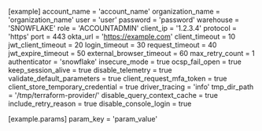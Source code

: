 [example]
account_name = 'account_name'
organization_name = 'organization_name'
user = 'user'
password = 'password'
warehouse = 'SNOWFLAKE'
role = 'ACCOUNTADMIN'
client_ip = '1.2.3.4'
protocol = 'https'
port = 443
okta_url = 'https://example.com'
client_timeout = 10
jwt_client_timeout = 20
login_timeout = 30
request_timeout = 40
jwt_expire_timeout = 50
external_browser_timeout = 60
max_retry_count = 1
authenticator = 'snowflake'
insecure_mode = true
ocsp_fail_open = true
keep_session_alive = true
disable_telemetry = true
validate_default_parameters = true
client_request_mfa_token = true
client_store_temporary_credential = true
driver_tracing = 'info'
tmp_dir_path = '/tmp/terraform-provider/'
disable_query_context_cache = true
include_retry_reason = true
disable_console_login = true

[example.params]
param_key = 'param_value'
